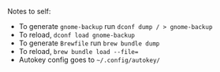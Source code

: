 Notes to self: 

- To generate `gnome-backup` run `dconf dump / > gnome-backup`
- To reload, `dconf load gnome-backup`
- To generate `Brewfile` run `brew bundle dump` 
- To reload, `brew bundle load --file=` 
- Autokey config goes to `~/.config/autokey/`
